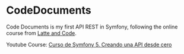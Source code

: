 # CodeDocuments

Code Documents is my first API REST in Symfony, following the online course from [Latte and Code](https://www.youtube.com/channel/UCMVky0AEACLisBqM6mXxCng). 

Youtube Course: [Curso de Symfony 5. Creando una API desde cero](https://www.youtube.com/watch?v=cYCCCgrFSi4&list=PLC8ntN5__iMIAy9V6XO37Dx_bQ5V7zc-h)